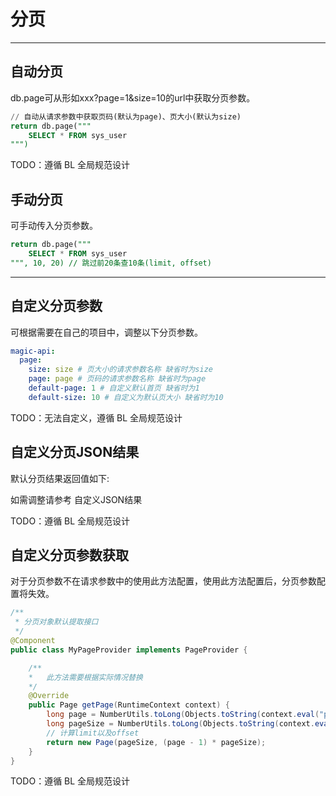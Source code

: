 # 分页

---

## 自动分页
db.page可从形如xxx?page=1&size=10的url中获取分页参数。

```sql
// 自动从请求参数中获取页码(默认为page)、页大小(默认为size)
return db.page("""
    SELECT * FROM sys_user
""")
```

TODO：遵循 BL 全局规范设计

## 手动分页
可手动传入分页参数。

```sql
return db.page("""
    SELECT * FROM sys_user
""", 10, 20) // 跳过前20条查10条(limit, offset)
```

---

## 自定义分页参数
可根据需要在自己的项目中，调整以下分页参数。

```yaml
magic-api:
  page:
    size: size # 页大小的请求参数名称 缺省时为size
    page: page # 页码的请求参数名称 缺省时为page
    default-page: 1 # 自定义默认首页 缺省时为1
    default-size: 10 # 自定义为默认页大小 缺省时为10
```

TODO：无法自定义，遵循 BL 全局规范设计

## 自定义分页JSON结果
默认分页结果返回值如下:



如需调整请参考 自定义JSON结果

TODO：遵循 BL 全局规范设计

## 自定义分页参数获取
对于分页参数不在请求参数中的使用此方法配置，使用此方法配置后，分页参数配置将失效。

```java
/**
 * 分页对象默认提取接口
 */
@Component
public class MyPageProvider implements PageProvider {

    /**
    *   此方法需要根据实际情况替换
    */
    @Override
    public Page getPage(RuntimeContext context) {
        long page = NumberUtils.toLong(Objects.toString(context.eval("page"), (String)null), 1);
        long pageSize = NumberUtils.toLong(Objects.toString(context.eval("size"), (String)null), 20);
        // 计算limit以及offset
        return new Page(pageSize, (page - 1) * pageSize);
    }
}
```

TODO：遵循 BL 全局规范设计
